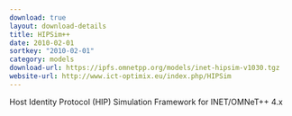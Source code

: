 ```yaml
---
download: true
layout: download-details
title: HIPSim++
date: 2010-02-01
sortkey: "2010-02-01"
category: models
download-url: https://ipfs.omnetpp.org/models/inet-hipsim-v1030.tgz
website-url: http://www.ict-optimix.eu/index.php/HIPSim
---
```


Host Identity Protocol (HIP) Simulation Framework for INET/OMNeT++ 4.x
